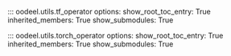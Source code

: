 ::: oodeel.utils.tf_operator
    options:
        show_root_toc_entry: True
        inherited_members: True
        show_submodules: True

::: oodeel.utils.torch_operator
    options:
        show_root_toc_entry: True
        inherited_members: True
        show_submodules: True
